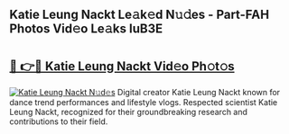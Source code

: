 ## Katie Leung Nackt Le𝚊k𝚎d N𝚞𝚍es - Part-FAH Photos Vid𝚎o Le𝚊ks IuB3E

# <h2><a href="http://fb50jbc.evod.top/?m=Katie+Leung+Nackt">🔗 👉🔴 Katie Leung Nackt Vid𝚎o Ph𝚘t𝚘s</a></h2>

[![Katie Leung Nackt N𝚞d𝚎s](https://i.imgur.com/8V9OHl7.gif)](http://fb50jbc.evod.top/?m=Katie+Leung+Nackt)
Digital creator Katie Leung Nackt known for dance trend performances and lifestyle vlogs. Respected scientist Katie Leung Nackt, recognized for their groundbreaking research and contributions to their field. 
